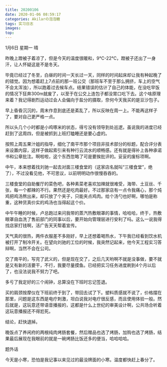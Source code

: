 ```yaml
---
title: 20200106
date: 2020-01-06 08:59:17
categories: Akilarの泡泡糖
tags: 实习日志
images:
top:
---
```

1月6日 星期一 晴

昨晚上蹬被子着凉了，但是今天的温度很暖和，9℃-22℃，蹬被子还出了一身汗，让人怀疑这是不是冬天。

毕竟已经过了冬至，白昼的时间一天长过一天，同样的时间起床却让我有种起晚了的错觉。因为想着赶上7点前的那一班公交（那班车不至于那么拥挤，车上的空气不会太浑浊），所以跑着过去候车点。结果错误的估计了自己的体能，在没吃早饭的情况下狂奔300m就废了，以至于在公交上连包子都没胃口吃下去。这个啥原理来着？我记得剧烈运动过会人会偏向于盐分的摄取，奈何今天我买的是豆沙包子。

早上昏昏沉沉的，周末作息到底还是紊乱了，所以反映在周一上。不能再这样子了，要对自己更严格一点。

所以头几个小时都是小鸡啄米的状态，得亏没有领导到处巡逻。虽说我的进度已经赶到了这周四，但是被抓到上班打瞌睡还是要心虚的。

按照上周五果汁姐的指导，细化了南平市那个项目非技术部分的标题，配合评分表来设置内容，这样子做起索引来有种行云流水的顺畅感。还有就是得补上各种承诺书和公章批注。啊啦啦，这个东西忽略了可是要挨批评的。妥妥的废标项啊。

中午，本来想着找刘驰一起去对面三楼食堂的（这家店名就叫“三楼食堂”，绝了），不过没看见他，不可思议，以前明明动作很慢吞吞的。

三楼食堂的自助餐厅的菜色吧，各种素菜老喜欢加辣就很难受，海带、土豆丝、千张，每一个都辣的不行。果然还是吃肉最好。不过那家店有一点令我痛心，那个炖鸡把鸡汤熬出来，却只放了个夹子，只能夹点鸡肉。给个汤勺也好啊，哪怕是称重，这种货真价实的鸡汤也当得起这个价。

中午午睡的时候，卢总跑过来问我带的蒸汽热敷眼罩的事情，哈哈哈，终于，热敷眼罩自血洗了售前部门的同事以后，要开始向管理层进行安利了吗。这么一说我得找店家打钱啊，活广告天天帮着宣传。

天气真的很热，两件衣服差不多刚好，早上还想着喝热水，下午我已经看到饮水机被打开了制冷开关。在望向刘驰的工位的时候，我突然记起来，他今天工程实习答辩啊，当然不会在公司。

交了南平的，写完了武义的，但是现在交了，之后几天哟啊不就是没事做，要不就是又有新的活要干，不行，我要尽量摸鱼。已经把实习任务进度刷到4个月以后了，也没法说我不努力了吧。

多亏了我定好的三个闹钟，总算没在下班时忘记签退。

买的肩颈按摩仪在下班前终于到了，带回去试了下。塑料质感就不说了，价格摆在那里，问题是这东西是电疗刺激，坦白说我对电疗很反感，而且使用体验一般。然后就是，这玩意还带语音播报的，这都是什么上世纪的审美设计啊，公共场合听着这玩意播报还不得尬死。

结论，赶快退掉。

晚饭点了养闲府的两根纯肉烤肠套餐，然后赠品也选了烤肠，加购也选了烤肠，结果最后展现在我眼前的就是一碗烤肠比饭还多的便当，哈哈哈哈。

题外话

今天是小寒，恐怕是我记事以来见过的最没牌面的小寒。温度都快赶上春分了。